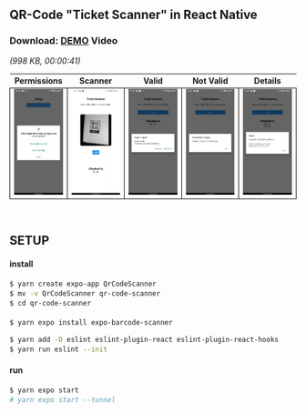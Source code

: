 ## QR-Code "Ticket Scanner" in React Native

### Download: [DEMO](https://github.com/gunnar-miklis/qr-code-scanner-app/raw/main/assets/demo/demo.mp4) Video
_(998 KB, 00:00:41)_

<table>
	<tr>
		<th>Permissions</th>
		<th>Scanner</th>
		<th>Valid</th>
		<th>Not Valid</th>
		<th>Details</th>
	</tr>
	<tr>
		<td style="border:1px solid black" width="20%">
			<img src="./assets/demo/2023-09-14-screenshot-1.png">
		</td>
		<td style="border:1px solid black" width="20%">
			<img src="./assets/demo/2023-09-14-screenshot-2.png">
		</td>
		<td style="border:1px solid black" width="20%">
			<img src="./assets/demo/2023-09-14-screenshot-3.png">
		</td>
		<td style="border:1px solid black" width="20%">
			<img src="./assets/demo/2023-09-14-screenshot-4.png">
		</td>
		<td style="border:1px solid black" width="20%">
			<img src="./assets/demo/2023-09-14-screenshot-5.png">
		</td>
	</tr>
</table>

&nbsp;

## SETUP
#### install
```bash
$ yarn create expo-app QrCodeScanner
$ mv -v QrCodeScanner qr-code-scanner
$ cd qr-code-scanner

$ yarn expo install expo-barcode-scanner
```
```bash
$ yarn add -D eslint eslint-plugin-react eslint-plugin-react-hooks
$ yarn run eslint --init
```
#### run
```bash
$ yarn expo start 
# yarn expo start --tunnel
```
